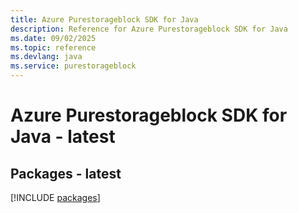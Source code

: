 ```yaml
---
title: Azure Purestorageblock SDK for Java
description: Reference for Azure Purestorageblock SDK for Java
ms.date: 09/02/2025
ms.topic: reference
ms.devlang: java
ms.service: purestorageblock
---
```

# Azure Purestorageblock SDK for Java - latest
## Packages - latest
[!INCLUDE [packages](purestorageblock-index.md)]
